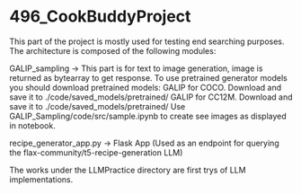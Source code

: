# 496_CookBuddyProject
This part of the project is mostly used for testing end searching purposes. The architecture is composed of the following modules:

GALIP_sampling -> This part is for text to image generation, image is returned as bytearray to get response. To use pretrained generator models you should download pretrained models:
  GALIP for COCO. Download and save it to ./code/saved_models/pretrained/
  GALIP for CC12M. Download and save it to ./code/saved_models/pretrained/
Use GALIP_Sampling/code/src/sample.ipynb to create see images as displayed in notebook.

recipe_generator_app.py -> Flask App (Used as an endpoint for querying the flax-community/t5-recipe-generation LLM)

The works under the LLMPractice directory are first trys of LLM implementations.
